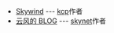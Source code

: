 - [Skywind](http://www.skywind.me/blog/) ---  [kcp](https://github.com/skywind3000/kcp)作者
- [云风的 BLOG](https://blog.codingnow.com/) --- [skynet](https://github.com/cloudwu/skynet)作者
<!--stackedit_data:
eyJoaXN0b3J5IjpbMTMyMzEzNjM0OF19
-->